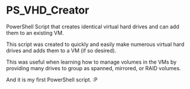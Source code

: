 # PS_VHD_Creator
 PowerShell Script that creates identical virtual hard drives and can add them to an existing VM.

This script was created to quickly and easily make numerous virtual hard drives and adds them to a VM (if so desired).

This was useful when learning how to manage volumes in the VMs by providing many drives to group as spanned, mirrored, or RAID volumes.

And it is my first PowerShell script.  :P